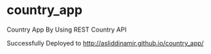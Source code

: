# country_app
Country App By Using REST Country API

Successfully Deployed to http://asliddinamir.github.io/country_app/
